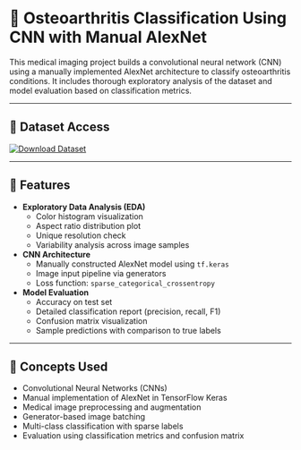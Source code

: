 # 🩻 Osteoarthritis Classification Using CNN with Manual AlexNet

This medical imaging project builds a convolutional neural network (CNN) using a manually implemented AlexNet architecture to classify osteoarthritis conditions. It includes thorough exploratory analysis of the dataset and model evaluation based on classification metrics.

---

## 🔗 Dataset Access

[![Download Dataset](https://img.shields.io/badge/Download%20Dataset-003366?style=for-the-badge)](https://drive.google.com/file/d/1gx_UNYY6zc6RorZTSAagRQc_yZXfzBoC/view?usp=sharing)

---

## 🔧 Features

- **Exploratory Data Analysis (EDA)**
  - Color histogram visualization
  - Aspect ratio distribution plot
  - Unique resolution check
  - Variability analysis across image samples
- **CNN Architecture**
  - Manually constructed AlexNet model using `tf.keras`
  - Image input pipeline via generators
  - Loss function: `sparse_categorical_crossentropy`
- **Model Evaluation**
  - Accuracy on test set
  - Detailed classification report (precision, recall, F1)
  - Confusion matrix visualization
  - Sample predictions with comparison to true labels

---

## 🧠 Concepts Used

- Convolutional Neural Networks (CNNs)
- Manual implementation of AlexNet in TensorFlow Keras
- Medical image preprocessing and augmentation
- Generator-based image batching
- Multi-class classification with sparse labels
- Evaluation using classification metrics and confusion matrix

